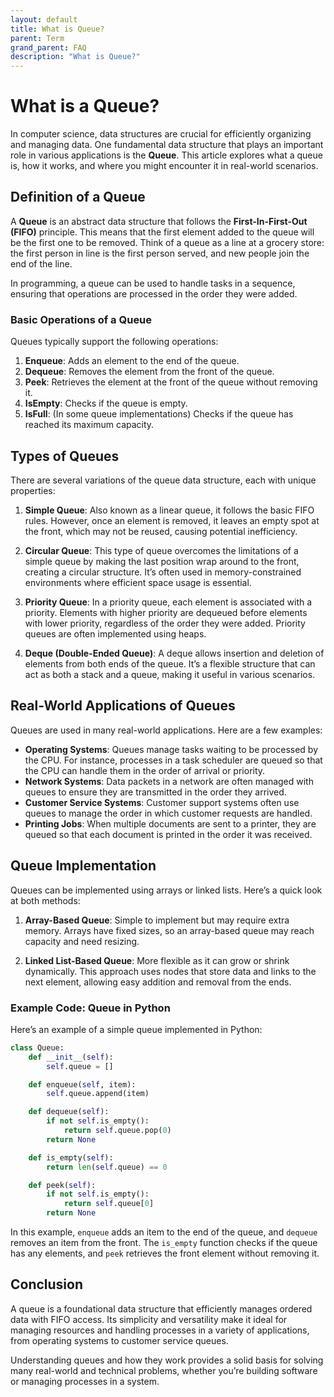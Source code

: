 ```yaml
---
layout: default
title: What is Queue?
parent: Term
grand_parent: FAQ
description: "What is Queue?"
---
```


# What is a Queue?

 In computer science, data structures are crucial for efficiently organizing and managing data. One fundamental data structure that plays an important role in various applications is the **Queue**. This article explores what a queue is, how it works, and where you might encounter it in real-world scenarios.

## Definition of a Queue

 A **Queue** is an abstract data structure that follows the **First-In-First-Out (FIFO)** principle. This means that the first element added to the queue will be the first one to be removed. Think of a queue as a line at a grocery store: the first person in line is the first person served, and new people join the end of the line.

 In programming, a queue can be used to handle tasks in a sequence, ensuring that operations are processed in the order they were added.

### Basic Operations of a Queue

 Queues typically support the following operations:

 1. **Enqueue**: Adds an element to the end of the queue.
 2. **Dequeue**: Removes the element from the front of the queue.
 3. **Peek**: Retrieves the element at the front of the queue without removing it.
 4. **IsEmpty**: Checks if the queue is empty.
 5. **IsFull**: (In some queue implementations) Checks if the queue has reached its maximum capacity.

## Types of Queues

 There are several variations of the queue data structure, each with unique properties:

 1. **Simple Queue**: Also known as a linear queue, it follows the basic FIFO rules. However, once an element is removed, it leaves an empty spot at the front, which may not be reused, causing potential inefficiency.

 2. **Circular Queue**: This type of queue overcomes the limitations of a simple queue by making the last position wrap around to the front, creating a circular structure. It’s often used in memory-constrained environments where efficient space usage is essential.

 3. **Priority Queue**: In a priority queue, each element is associated with a priority. Elements with higher priority are dequeued before elements with lower priority, regardless of the order they were added. Priority queues are often implemented using heaps.

 4. **Deque (Double-Ended Queue)**: A deque allows insertion and deletion of elements from both ends of the queue. It’s a flexible structure that can act as both a stack and a queue, making it useful in various scenarios.

## Real-World Applications of Queues

 Queues are used in many real-world applications. Here are a few examples:

 - **Operating Systems**: Queues manage tasks waiting to be processed by the CPU. For instance, processes in a task scheduler are queued so that the CPU can handle them in the order of arrival or priority.
 - **Network Systems**: Data packets in a network are often managed with queues to ensure they are transmitted in the order they arrived.
 - **Customer Service Systems**: Customer support systems often use queues to manage the order in which customer requests are handled.
 - **Printing Jobs**: When multiple documents are sent to a printer, they are queued so that each document is printed in the order it was received.

## Queue Implementation

 Queues can be implemented using arrays or linked lists. Here’s a quick look at both methods:

 1. **Array-Based Queue**: Simple to implement but may require extra memory. Arrays have fixed sizes, so an array-based queue may reach capacity and need resizing.

 2. **Linked List-Based Queue**: More flexible as it can grow or shrink dynamically. This approach uses nodes that store data and links to the next element, allowing easy addition and removal from the ends.

### Example Code: Queue in Python

 Here’s an example of a simple queue implemented in Python:

 ```python
 class Queue:
     def __init__(self):
         self.queue = []

     def enqueue(self, item):
         self.queue.append(item)

     def dequeue(self):
         if not self.is_empty():
             return self.queue.pop(0)
         return None

     def is_empty(self):
         return len(self.queue) == 0

     def peek(self):
         if not self.is_empty():
             return self.queue[0]
         return None
 ```

 In this example, `enqueue` adds an item to the end of the queue, and `dequeue` removes an item from the front. The `is_empty` function checks if the queue has any elements, and `peek` retrieves the front element without removing it.

## Conclusion

 A queue is a foundational data structure that efficiently manages ordered data with FIFO access. Its simplicity and versatility make it ideal for managing resources and handling processes in a variety of applications, from operating systems to customer service queues.

 Understanding queues and how they work provides a solid basis for solving many real-world and technical problems, whether you’re building software or managing processes in a system.